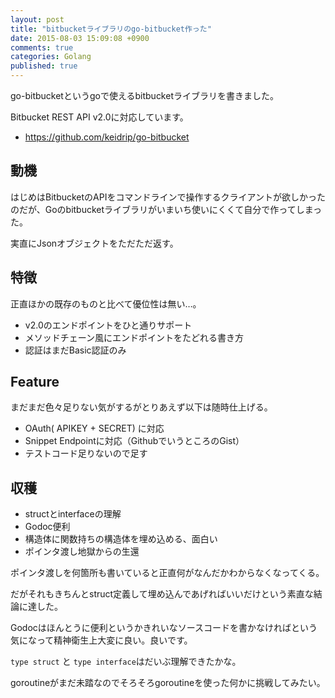 ```yaml
---
layout: post
title: "bitbucketライブラリのgo-bitbucket作った"
date: 2015-08-03 15:09:08 +0900
comments: true
categories: Golang
published: true
---
```


go-bitbucketというgoで使えるbitbucketライブラリを書きました。

Bitbucket REST API v2.0に対応しています。

- <https://github.com/keidrip/go-bitbucket>

## 動機

はじめはBitbucketのAPIをコマンドラインで操作するクライアントが欲しかったのだが、Goのbitbucketライブラリがいまいち使いにくくて自分で作ってしまった。

実直にJsonオブジェクトをただただ返す。

## 特徴

正直ほかの既存のものと比べて優位性は無い…。

- v2.0のエンドポイントをひと通りサポート
- メソッドチェーン風にエンドポイントをたどれる書き方
- 認証はまだBasic認証のみ


## Feature

まだまだ色々足りない気がするがとりあえず以下は随時仕上げる。

- OAuth( APIKEY + SECRET) に対応
- Snippet Endpointに対応（GithubでいうところのGist）
- テストコード足りないので足す

## 収穫

- structとinterfaceの理解
- Godoc便利
- 構造体に関数持ちの構造体を埋め込める、面白い
- ポインタ渡し地獄からの生還

ポインタ渡しを何箇所も書いていると正直何がなんだかわからなくなってくる。

だがそれもきちんとstruct定義して埋め込んであげればいいだけという素直な結論に達した。

Godocはほんとうに便利というかきれいなソースコードを書かなければという気になって精神衛生上大変に良い。良いです。

`type struct` と `type interface`はだいぶ理解できたかな。

goroutineがまだ未踏なのでそろそろgoroutineを使った何かに挑戦してみたい。


